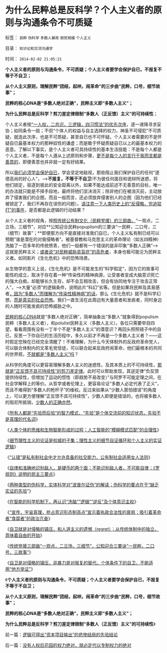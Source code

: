 # 为什么民粹总是反科学？个人主义者的原则与沟通条令不可质疑

标签： `民粹` `伪科学` `多数人暴政` `朋党相援` `个人主义` 

目录： `知识论和交流沟通学`

时间： `2014-02-02 21:05:21`

**个人主义者的原则与沟通条令，不可质疑；个人主义者要学会保护自已，不报复不等于不自卫；**

**从个人主义原则，理解民粹“团结，起哄，闹革命”的三步曲“民粹，口号，细节故事”；**

**民粹的核心DNA是“多数人绝对正确”，民粹主义即“多数人主义”；**

**为什么民粹总是反科学？剪刀差定律限制“多数人（正反馈）主义”的可持续性**；

个人主义者按[“一人权，二共识，三逻辑，四习惯法”的优先次序](../../../2014/1/17/愚民，公知，个人主义者，各自的互动步骤；.md)，逐一递降寻求妥协；如同条令一般；不但“个体人的权益与自主选择的权力，神圣不可侵犯”不可质疑，就连此次序，也是不可质疑，甚至自已也不可怀疑。个人主义者需要的不是怀疑自已最基本权力的那种奴性的谦虚；而是敢于怀疑质疑自已以上的最基本权力的恶意。了解以下事实，是个人主义者可具持续性的基本生活技能：不是每个人都是个人主义者，不是每个人遵从上述原则和步骤，[更不是每个人的言行于我而言都是善意的](../../../2013/1/24/人性本私的法学方程式.md)，即便善意也并非就一定有好结果。

所以[我们必须学会保护自已](../../../2013/8/19/什么是inalienable不可让渡的权力？《利维坦》中的《国际歌》.md)，学会坚定地敌视，那些阻止我们保护自已的任何“道德高尚的好心人”，——>**不报复，不等于不自卫**!不为彼任何面目和诡辩所迷惑，将他们锁定，驱逐到彼此的安全距离以外，如果不能达成前述不无善意的目标，唯一的办法就只能是不择手段地，最终将他们坚决消灭；除非他们在被消灭前，主动放弃了侵害我们的企图，而且一般而言，还必须放弃侵害别人的企图（因为他们已经被锁定了，我们不再存在误伤的问题）。[请注意一下人类历史上的“反侵略，穷追猛打”的事件](../../../2014/1/18/自卫是对侵略的镇压，非暴力是对报复的替代.md)，是否都是此逻辑的行动结果？

从个人主义者的视角，按[照传统公有制文化（民粹党援）的三部曲，](../../../2013/4/21/多数人暴政的受害者，如果长着革命者的大脑.md)“一观点，二立场，三细节”，对应**公知迎合民粹popuplism的三要诀“一民粹，二口号，三（细节）故事”；**即便那方向不是直接对准我们自已，个人主义私有制已经可以预期“谁是潜在的对我侵略者”。被基督教和马克思主义的革命理论（如五四精神）洗脑了一百多年的传统愤青，他们一般都有一个错误的是非印象“多数人正确”——>这就是民粹主义；[或者说“对民粹威胁具盲症”的高危者](../../../2009/10/7/极左是一种传染性精神病.md)，本身也极可能沦为民粹主义者。如同影片《生化危机》中的恐怖场景。

从生物学的意义上说，《生化危机》是不可能发生的“科学假定”，因为它的故事可能性的成立，取决于存在着一种“传染性的精神病源，让受害者变成大脑意识死亡的强大白痴，却能够长久生存，却不会互相攻击，但会有协同地专注于攻击正常人”，——>大量“必须”的逻辑条件，说明此片“科幻”劣等。但是如果将民粹及其易感者[，因为“多数人”而理解为“传染性精神病”的话](../../../2013/6/17/文革是民粹大革命；毛左是文革的同情者，毛左是民粹的一支.md)，那么《生化危机》就不是科学幻想，[而是真实的社会恐怖](../../../2011/11/8/民主是正确的，洗脑就是不可能的.md)。我们一直生活在此周边有大量患者和发疯者，同时身边的人随时可能发疯的恐怖威胁之中。

[民粹的核心DNA](http://darthvad.blog.sohu.com/161146952.html)就是“多数人绝对正确”，简单抽象出“多数人”就象得到populism民粹（多数人主义者），和polulist民粹主义（多数人主义）。各位只需要举目四望，看看周围有没有一丁半个不是“多数人主义”的潜意识？再回头照照镜子中的自已，反思一下你自已的生活历程中，多久以前才不再是一个多数人主义者？——这时假定您殃在已经完全清醒了！不难理解，为什么今天体制外的反政府革命党人，可以联合体制内的文革毛党信徒，可以联合起来反政府闹革命，他们最根本的共同的世界观，[不就都是“多数人主义”吗](../../../2010/3/3/“少数服从多数”是反人权反民主的专治之源.md)？

从科学的角度可以更容易理解多数人主义的迷惑性，及其本质上的不可持续性，[那就是“正反馈不具可持续性”的剪刀差定律](../../../2014/1/14/剪刀差定律“正反馈不具持续性”克服“信息不对称”.md)。此时可以帮助发现，其逆定律“负反馈提供持续性，但增加了运动的惯性（即趋势不易改变）”与阿罗不可能定理之间，在社会学解释上的等价。从哲学或者伦理上，更容易论证“多数人必定代表了正义”，而且不难得到“多数人的枪杆子”的维权。反过来如果从“少数人那怕错误”的角度上，可以更方便理解“正反馈不具可持续性”，少数人即便是错误的，也将被多数人的阻尼所抵销，[少数人的正确亦然](../../../2010/3/11/文明历史有比公众预期巨大的惯性.md)。

《[所有人都是“先验而后验”的智力模式，“先验”是个体交流前的知识状态，先验不是真理的代名词](../../../2013/12/22/所有人都是“先验而后验”的智力模式,先验不是真理的代名词.md)》

《[人类个体的思维和生物智能形成的过程；人工智能的“模糊模式匹配”的合理性](../../../2013/12/25/人类的世界观不以逻辑形态记忆，人与人凭借逻辑结构沟通.md)》

《[细节理性主义的论证是权威的子集；理性主义的细节自证循环和个人主义的实证逻辑](../../../2013/12/25/理性主义的细节自证循环和个人主义的实证逻辑.md)》

《[“认错”是私有制社会中才允许具备的社交能力，公有制社会适用女人法则](../../../2013/12/27/中日两国参拜神庙之中的“文明的冲突”和“文化的冲突”.md)》

《[自律和准确地识别敌人，是硬币的两个面；不能识别敌人者，不可能自律；《罗规则》说明的民主三要点](../../../2013/12/28/不能识别敌人者，不可能自律；.md)》

《[两种类型的伪科学，实体科学对“波普尔证伪”的解读；伪科学的要点在于“缺乏实证的先验](../../../2014/1/1/两种类型的伪科学,对“波普尔证伪”的解读.md)”》

《[在智能的科学机制下，再认识“洗脑”“逻辑”“逆反”及个体意识主权](../../../2014/1/3/科学再认识“洗脑”“逻辑”“逆反”及个体意识主权.md)》

《[“宣传，宇宙真理，抢占意识形态制高点”宣示着执政合法性的衰弱；吸引着革命者“食腐者”的政治亢奋](../../../2014/1/5/从智能原理和人类的社会性，理解“语文＝逻辑”的重要性；.md)》

《[自卫就是对侵略的镇压，和人道主义的遗憾（regret）；从传统体制中的独立，意味着自由的开始](../../../2014/1/12/自卫就是对侵略的镇压，及人道主义的遗憾（regret）.md)》

《[传统党援三部曲“一观点，二立场，三细节”，公知迎合三要诀“一民粹，二口号，三故事”](../../../2014/1/17/愚民，公知，个人主义者，各自的互动步骤；.md)》

《[自卫是对侵略的镇压，非暴力是对报复的替代。个体条件下的自卫，不能适用“他方举证”](../../../2014/1/18/自卫是对侵略的镇压，非暴力是对报复的替代.md)》

《**个人主义者的原则与沟通条令，不可质疑；个人主义者要学会保护自已，不报复不等于不自卫；**

**从个人主义原则，理解民粹“团结，起哄，闹革命”的三步曲“民粹，口号，细节故事”；**

**民粹的核心DNA是“多数人绝对正确”，民粹主义即“多数人主义”；**

**为什么民粹总是反科学？剪刀差定律限制“多数人（正反馈）主义”的可持续性**》



前一篇：[逻辑可得出“资本项目输出”的悲惨结局的先验结论](../../../2014/2/1/逻辑可得出“资本项目输出”的悲惨结局的先验结论.md)

后一篇：[没有人权后花园的权力绝对，就必定代以专制权力的绝对](../../../2014/2/2/没有人权后花园的权力绝对，就必定代以专制权力的绝对.md)